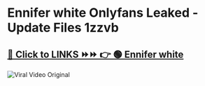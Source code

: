 
 # Ennifer white Onlyfans Leaked - Update Files 1zzvb

## <h2><a href="https://clipsfans.com/Ennifer_white&ref=git">🔗 Click to LINKS ⏩⏩ 👉 🟢 Ennifer white </a></h2>

<a href="https://clipsfans.com/Ennifer_white&ref=git" rel="nofollow" data-target="animated-image.originalLink"><img src="https://i.ibb.co.com/xMMVF88/686577567.gif" alt="Viral Video Original" style="max-width: 100%; display: inline-block;" data-target="animated-image.originalImage"></a>

